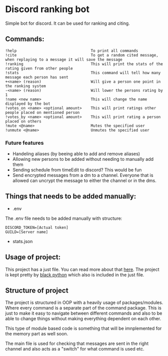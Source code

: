 # Discord ranking bot
Simple bot for discord. It can be used for ranking and citing.

## Commands:
```
!help                                 To print all commands
!cite                                 To get a random cited message, when replaying to a message it will save the message
!ranking                              This will print the stats of the rating given from other people
!stats                                This command will tell how many message each person has sent
+<name> (reason)                      Will give a person one point in the ranking system
-<name> (reason)                      Will lower the persons rating by 1
!name <new name>                      This will change the name displayed by the bot
!votes_on <name> <optional amount>    This will print ratings other people placed on mentioned person
!votes_by <name> <optional amount>    This will print rating a person placed on others
!mute <@name>                         Mutes the specified user
!unmute <@name>                       Unmutes the specified user
```

### Future features
* Handeling aliases (by beeing able to add and remove aliases)
* Allowing new persons to be added without needing to manually add them
* Sending schedule from timeEdit to discord? This would be fun
* Send encrypted messages from a dm to a channel. Everyone that is allowed can uncrypt the message to either the channel or in the dms.

## Things that needs to be added manually:
* .env 

The .env file needs to be added manually with structure:
```
DISCORD_TOKEN=[Actual token]
GUILD=[Server name]
```
* stats.json

## Usage of project:
This project has a just file. You can read more about that [here](https://github.com/casey/just). The project is kept pretty by [black python](https://github.com/psf/black) which also is included in the just file.

## Structure of project
The project is structured in OOP with a heavily usage of packages/modules. Where every command is a separate part of the command package. This is just to make it easy to navigate between different commands and also to be able to change things without making everything dependent on each other. 

This type of module based code is something that will be imnplemented for the memory part as well soon. 

The main file is used for checking that messages are sent in the right channel and also acts as a "switch" for what command is used etc.
